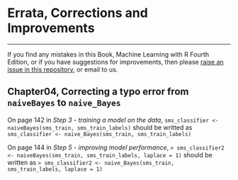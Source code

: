 # Errata, Corrections and Improvements
----------------------------------------------------
If you find any mistakes in this Book, Machine Learning with R Fourth Edition, or if you have suggestions for improvements, then please [raise an issue in this repository](https://github.com/PacktPublishing/Machine-Learning-with-R-Fourth-Edition/issues), or email to us.

## Chapter04, Correcting a typo error from `naiveBayes` to `naive_Bayes`
On page 142 in *Step 3 - training a model on the data*,
`sms_classifier <- naiveBayes(sms_train, sms_train_labels)`
should be writted as 
`sms_classifier <- naive_Bayes(sms_train, sms_train_labels)`

On page 144 in *Step 5 - improving model performance*,
`> sms_classifier2 <- naiveBayes(sms_train, sms_train_labels, laplace = 1)` should be written as `> sms_classifier2 <- naive_Bayes(sms_train, sms_train_labels,
laplace = 1)`
